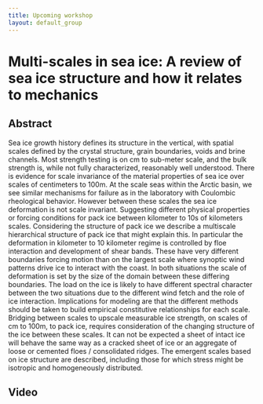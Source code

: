 ```yaml
---
title: Upcoming workshop
layout: default_group
---
```

# Multi-scales in sea ice: A review of sea ice structure and how it relates to mechanics
## Abstract

Sea ice growth history defines its structure in the vertical, with spatial scales defined by the crystal structure, grain boundaries, voids and brine channels. Most strength testing is on cm to sub-meter scale, and the bulk strength is, while not fully characterized, reasonably well understood. There is evidence for scale invariance of the material properties of sea ice over scales of centimeters to 100m. At the scale seas within the Arctic basin, we see similar mechanisms for failure as in the laboratory with Coulombic rheological behavior. However between these scales the sea ice deformation is not scale invariant. Suggesting different physical properties or forcing conditions for pack ice between kilometer to 10s of kilometers scales. Considering the structure of pack ice we describe a multiscale hierarchical structure of pack ice that might explain this. In particular the deformation in kilometer to 10 kilometer regime is controlled by floe interaction and development of shear bands. These have very different boundaries forcing motion than on the largest scale where synoptic wind patterns drive ice to interact with the coast. In both situations the scale of deformation is set by the size of the domain between these differing boundaries. The load on the ice is likely to have different spectral character between the two situations due to the different wind fetch and the role of ice interaction. Implications for modeling are that the different methods should be taken to build empirical constitutive relationships for each scale. Bridging between scales to upscale measurable ice strength, on scales of cm to 100m, to pack ice, requires consideration of the changing structure of the ice between these scales. It can not be expected a sheet of intact ice will behave the same way as a cracked sheet of ice or an aggregate of loose or cemented floes / consolidated ridges. The emergent scales based on ice structure are described, including those for which stress might be isotropic and homogeneously distributed.   

## Video
